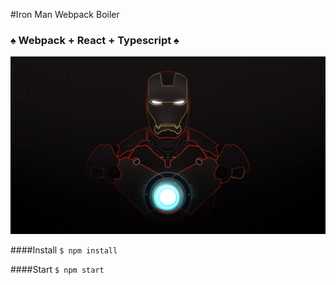 #Iron Man Webpack Boiler
### &spades; Webpack + React + Typescript &spades;

![Ironman](https://github.com/dhren2019/laboratorio-webpack/blob/main/img/ironMan.jpg)

####Install
`$ npm install `

####Start
`$ npm start `
